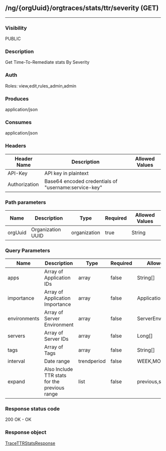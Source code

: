 ## /ng/{orgUuid}/orgtraces/stats/ttr/severity (GET)
---
### Visibility
PUBLIC
### Description
Get Time-To-Remediate stats By Severity
### Auth
Roles: view,edit,rules_admin,admin
### Produces
application/json
### Consumes
application/json
### Headers
| Header Name | Description | Allowed Values |
| ----------- | ----------- | ----------- |
| API-Key | API key in plaintext |  |
| Authorization | Base64 encoded credentials of &quot;username:service-key&quot; |  |
### Path parameters
| Name | Description | Type | Required | Allowed Values |
| ----------- | ----------- | ----------- | ----------- | ----------- |
| orgUuid | Organization UUID | organization | true | String |
### Query Parameters
| Name | Description | Type | Required | Allowed Values |
| ----------- | ----------- | ----------- | ----------- | ----------- |
| apps | Array of Application IDs | array | false | String[] |
| importance | Array of Application Importance | array | false | ApplicationImportance[] |
| environments | Array of Server Environment | array | false | ServerEnvironment[] |
| servers | Array of Server IDs | array | false | Long[] |
| tags | Array of Tags | array | false | String[] |
| interval | Date range | trendperiod | false | WEEK,MONTH,YEAR |
| expand | Also Include TTR stats for the previous range | list | false | previous,skip_links |
### Response status code
200 OK - OK
### Response object
[TraceTTRStatsResponse](<../../objects/TraceTTRStatsResponse.md>)
